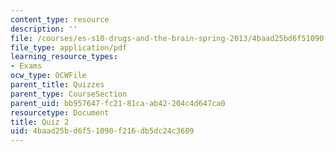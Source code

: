 ```yaml
---
content_type: resource
description: ''
file: /courses/es-s10-drugs-and-the-brain-spring-2013/4baad25bd6f51090f216db5dc24c3609_MITES_S10S13_quiz2.pdf
file_type: application/pdf
learning_resource_types:
- Exams
ocw_type: OCWFile
parent_title: Quizzes
parent_type: CourseSection
parent_uid: bb957647-fc21-81ca-ab42-204c4d647ca0
resourcetype: Document
title: Quiz 2
uid: 4baad25b-d6f5-1090-f216-db5dc24c3609
---
```

